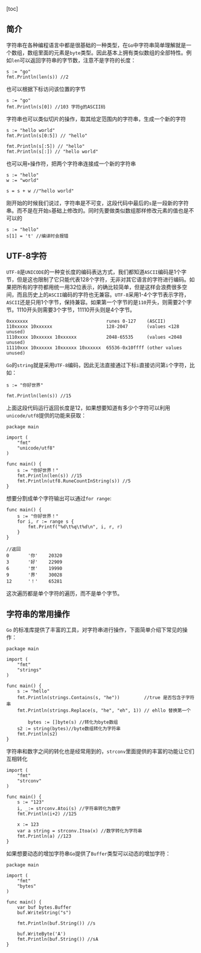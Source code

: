 [toc]

## 简介
字符串在各种编程语言中都是很基础的一种类型，在``Go``中字符串简单理解就是一个数组，数组里面的元素是``byte``类型。因此基本上拥有类似数组的全部特性。例如``len``可以返回字符串的字节数，注意不是字符的长度：
```
s := "go"
fmt.Println(len(s)) //2
```
也可以根据下标访问该位置的字节

```
s := "go"
fmt.Println(s[0]) //103 字符g的ASCII码
```
字符串也可以类似切片的操作，取其给定范围内的字符串，生成一个新的字符
```
s := "hello world"
fmt.Println(s[0:5]) // "hello"

fmt.Println(s[:5]) // "hello"
fmt.Println(s[:]) // "hello world"
```
也可以用``+``操作符，把两个字符串连接成一个新的字符串
```
s := "hello"
w := "world"

s = s + w //"hello world"
```
刚开始的时候我们说过，字符串是不可变，这段代码中最后的``s``是一段新的字符串。而不是在开始``s``基础上修改的。同时先要做类似数组那样修改元素的值也是不可以的
```
s := "hello"
s[1] = 't' //编译时会报错
```

## UTF-8字符
``UTF-8``是``UNICODE``的一种变长度的编码表达方式，我们都知道``ASCII``编码是1个字节，但是这也限制了它只能代表128个字符，无非对其它语言的字符进行编码。如果把所有的字符都用统一用32位表示，的确比较简单，但是这样会浪费很多空间，而且历史上的``ASCII``编码的字符也无兼容。``UTF-8``采用1-4个字节表示字符，``ASCII``还是只用1个字节，保持兼容。如果第一个字节的是``110``开头，则需要2个字节。1110开头则需要3个字节，11110开头则是4个字节。
```
0xxxxxxx                             runes 0-127    (ASCII)
110xxxxx 10xxxxxx                    128-2047       (values <128 unused)
1110xxxx 10xxxxxx 10xxxxxx           2048-65535     (values <2048 unused)
11110xxx 10xxxxxx 10xxxxxx 10xxxxxx  65536-0x10ffff (other values unused)
```
``Go``的``string``就是采用``UTF-8``编码，因此无法直接通过下标``i``直接访问第``i``个字符，比如：
```
s := "你好世界"

fmt.Println(len(s)) //15
```
上面这段代码运行返回长度是12，如果想要知道有多少个字符可以利用``unicode/utf8``提供的功能来获取：
```
package main

import (
	"fmt"
	"unicode/utf8"
)

func main() {
	s := "你好世界！"
	fmt.Println(len(s)) //15
	fmt.Println(utf8.RuneCountInString(s)) //5
}
```
想要分割成单个字符输出可以通过``for range``:
```
func main() {
	s := "你好世界！"
	for i, r := range s {
		fmt.Printf("%d\t%q\t%d\n", i, r, r)
	}
}

//返回
0       '你'    20320
3       '好'    22909
6       '世'    19990
9       '界'    30028
12      '！'    65281
```
这次遍历都是单个字符的遍历，而不是单个字节。


## 字符串的常用操作
``Go`` 的标准库提供了丰富的工具，对字符串进行操作，下面简单介绍下常见的操作：
```
package main

import (
	"fmt"
	"strings"
)

func main() {
	s := "hello"
	fmt.Println(strings.Contains(s, "he"))         //true 是否包含子字符串
	fmt.Println(strings.Replace(s, "he", "eh", 1)) // ehllo 替换第一个

        bytes := []byte(s) //转化为byte数组
	s2 := string(bytes)//byte数组转化为字符串
	fmt.Println(s2)
}
```


字符串和数字之间的转化也是经常用到的，``strconv``里面提供的丰富的功能让它们互相转化

```
import (
	"fmt"
	"strconv"
)

func main() {
	s := "123"
	i, _:= strconv.Atoi(s) //字符串转化为数字
	fmt.Println(i+2) //125

	x := 123
	var a string = strconv.Itoa(x) //数字转化为字符串
	fmt.Println(a) //123
}
```



如果想要动态的增加字符串``Go``提供了``Buffer``类型可以动态的增加字符：
```
package main

import (
	"fmt"
	"bytes"
)

func main() {
	var buf bytes.Buffer
	buf.WriteString("s")

	fmt.Println(buf.String()) //s

	buf.WriteByte('A')
	fmt.Println(buf.String()) //sA
}
```